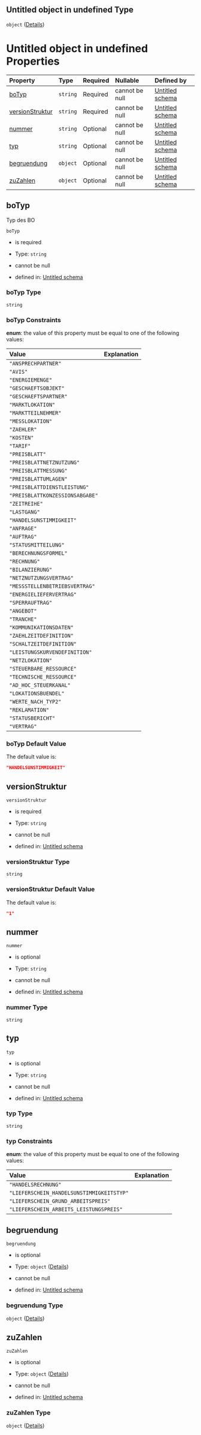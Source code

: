 ## Untitled object in undefined Type

`object` ([Details](handelsunstimmigkeit.md))

# Untitled object in undefined Properties

| Property                            | Type     | Required | Nullable       | Defined by                                                                                                                                                                                                          |
| :---------------------------------- | :------- | :------- | :------------- | :------------------------------------------------------------------------------------------------------------------------------------------------------------------------------------------------------------------ |
| [boTyp](#botyp)                     | `string` | Required | cannot be null | [Untitled schema](botyp.md "https://raw.githubusercontent.com/conuti-gmbh/bo4e-schema/master/schemas/v1/enum/BOTyp.schema.json#/properties/boTyp")                                                                  |
| [versionStruktur](#versionstruktur) | `string` | Required | cannot be null | [Untitled schema](handelsunstimmigkeit-properties-versionstruktur.md "https://raw.githubusercontent.com/conuti-gmbh/bo4e-schema/master/schemas/v1/bo/Handelsunstimmigkeit.schema.json#/properties/versionStruktur") |
| [nummer](#nummer)                   | `string` | Optional | cannot be null | [Untitled schema](handelsunstimmigkeit-properties-nummer.md "https://raw.githubusercontent.com/conuti-gmbh/bo4e-schema/master/schemas/v1/bo/Handelsunstimmigkeit.schema.json#/properties/nummer")                   |
| [typ](#typ)                         | `string` | Optional | cannot be null | [Untitled schema](handelsunstimmigkeitstyp.md "https://raw.githubusercontent.com/conuti-gmbh/bo4e-schema/master/schemas/v1/enum/Handelsunstimmigkeitstyp.schema.json#/properties/typ")                              |
| [begruendung](#begruendung)         | `object` | Optional | cannot be null | [Untitled schema](handelsunstimmigkeitsbegruendung.md "https://raw.githubusercontent.com/conuti-gmbh/bo4e-schema/master/schemas/v1/com/Handelsunstimmigkeitsbegruendung.schema.json#/properties/begruendung")       |
| [zuZahlen](#zuzahlen)               | `object` | Optional | cannot be null | [Untitled schema](betrag.md "https://raw.githubusercontent.com/conuti-gmbh/bo4e-schema/master/schemas/v1/com/Betrag.schema.json#/properties/zuZahlen")                                                              |

## boTyp

Typ des BO

`boTyp`

*   is required

*   Type: `string`

*   cannot be null

*   defined in: [Untitled schema](botyp.md "https://raw.githubusercontent.com/conuti-gmbh/bo4e-schema/master/schemas/v1/enum/BOTyp.schema.json#/properties/boTyp")

### boTyp Type

`string`

### boTyp Constraints

**enum**: the value of this property must be equal to one of the following values:

| Value                           | Explanation |
| :------------------------------ | :---------- |
| `"ANSPRECHPARTNER"`             |             |
| `"AVIS"`                        |             |
| `"ENERGIEMENGE"`                |             |
| `"GESCHAEFTSOBJEKT"`            |             |
| `"GESCHAEFTSPARTNER"`           |             |
| `"MARKTLOKATION"`               |             |
| `"MARKTTEILNEHMER"`             |             |
| `"MESSLOKATION"`                |             |
| `"ZAEHLER"`                     |             |
| `"KOSTEN"`                      |             |
| `"TARIF"`                       |             |
| `"PREISBLATT"`                  |             |
| `"PREISBLATTNETZNUTZUNG"`       |             |
| `"PREISBLATTMESSUNG"`           |             |
| `"PREISBLATTUMLAGEN"`           |             |
| `"PREISBLATTDIENSTLEISTUNG"`    |             |
| `"PREISBLATTKONZESSIONSABGABE"` |             |
| `"ZEITREIHE"`                   |             |
| `"LASTGANG"`                    |             |
| `"HANDELSUNSTIMMIGKEIT"`        |             |
| `"ANFRAGE"`                     |             |
| `"AUFTRAG"`                     |             |
| `"STATUSMITTEILUNG"`            |             |
| `"BERECHNUNGSFORMEL"`           |             |
| `"RECHNUNG"`                    |             |
| `"BILANZIERUNG"`                |             |
| `"NETZNUTZUNGSVERTRAG"`         |             |
| `"MESSSTELLENBETRIEBSVERTRAG"`  |             |
| `"ENERGIELIEFERVERTRAG"`        |             |
| `"SPERRAUFTRAG"`                |             |
| `"ANGEBOT"`                     |             |
| `"TRANCHE"`                     |             |
| `"KOMMUNIKATIONSDATEN"`         |             |
| `"ZAEHLZEITDEFINITION"`         |             |
| `"SCHALTZEITDEFINITION"`        |             |
| `"LEISTUNGSKURVENDEFINITION"`   |             |
| `"NETZLOKATION"`                |             |
| `"STEUERBARE_RESSOURCE"`        |             |
| `"TECHNISCHE_RESSOURCE"`        |             |
| `"AD_HOC_STEUERKANAL"`          |             |
| `"LOKATIONSBUENDEL"`            |             |
| `"WERTE_NACH_TYP2"`             |             |
| `"REKLAMATION"`                 |             |
| `"STATUSBERICHT"`               |             |
| `"VERTRAG"`                     |             |

### boTyp Default Value

The default value is:

```json
"HANDELSUNSTIMMIGKEIT"
```

## versionStruktur



`versionStruktur`

*   is required

*   Type: `string`

*   cannot be null

*   defined in: [Untitled schema](handelsunstimmigkeit-properties-versionstruktur.md "https://raw.githubusercontent.com/conuti-gmbh/bo4e-schema/master/schemas/v1/bo/Handelsunstimmigkeit.schema.json#/properties/versionStruktur")

### versionStruktur Type

`string`

### versionStruktur Default Value

The default value is:

```json
"1"
```

## nummer



`nummer`

*   is optional

*   Type: `string`

*   cannot be null

*   defined in: [Untitled schema](handelsunstimmigkeit-properties-nummer.md "https://raw.githubusercontent.com/conuti-gmbh/bo4e-schema/master/schemas/v1/bo/Handelsunstimmigkeit.schema.json#/properties/nummer")

### nummer Type

`string`

## typ



`typ`

*   is optional

*   Type: `string`

*   cannot be null

*   defined in: [Untitled schema](handelsunstimmigkeitstyp.md "https://raw.githubusercontent.com/conuti-gmbh/bo4e-schema/master/schemas/v1/enum/Handelsunstimmigkeitstyp.schema.json#/properties/typ")

### typ Type

`string`

### typ Constraints

**enum**: the value of this property must be equal to one of the following values:

| Value                                     | Explanation |
| :---------------------------------------- | :---------- |
| `"HANDELSRECHNUNG"`                       |             |
| `"LIEFERSCHEIN_HANDELSUNSTIMMIGKEITSTYP"` |             |
| `"LIEFERSCHEIN_GRUND_ARBEITSPREIS"`       |             |
| `"LIEFERSCHEIN_ARBEITS_LEISTUNGSPREIS"`   |             |

## begruendung



`begruendung`

*   is optional

*   Type: `object` ([Details](handelsunstimmigkeitsbegruendung.md))

*   cannot be null

*   defined in: [Untitled schema](handelsunstimmigkeitsbegruendung.md "https://raw.githubusercontent.com/conuti-gmbh/bo4e-schema/master/schemas/v1/com/Handelsunstimmigkeitsbegruendung.schema.json#/properties/begruendung")

### begruendung Type

`object` ([Details](handelsunstimmigkeitsbegruendung.md))

## zuZahlen



`zuZahlen`

*   is optional

*   Type: `object` ([Details](betrag.md))

*   cannot be null

*   defined in: [Untitled schema](betrag.md "https://raw.githubusercontent.com/conuti-gmbh/bo4e-schema/master/schemas/v1/com/Betrag.schema.json#/properties/zuZahlen")

### zuZahlen Type

`object` ([Details](betrag.md))
